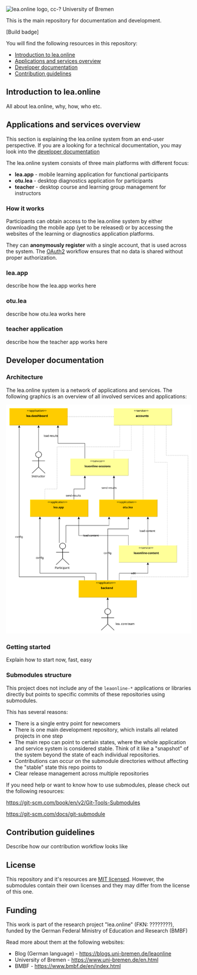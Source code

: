 ![lea.online logo, cc-? University of Bremen](https://blogs.uni-bremen.de/leaonline/files/2019/03/cropped-header-lea-online-01-3.png)


This is the main repository for documentation and development.

[Build badge]


You will find the following resources in this repository:

* [Introduction to lea.online](#introduction-to-lea.online)
* [Applications and services overview](#applications-and-services-overview)
* [Developer documentation](#developer-documentation)
* [Contribution guidelines](#contribution-guidelines)

## Introduction to lea.online

All about lea.online, why, how, who etc.

## Applications and services overview

This section is explaining the lea.online system from an end-user perspective.
If you are a looking for a technical documentation, you may look into the [developer documentation](#developer-documentation)

The lea.online system consists of three main platforms with different focus:

- **lea.app** - mobile learning application for functional participants
- **otu.lea** - desktop diagnostics application for participants
- **teacher** - desktop course and learning group management for instructors  

### How it works

Participants can obtain access to the lea.online system by either downloading the mobile app (yet to be released) or by
accessing the websites of the learning or diagnostics application platforms.

They can **anonymously register** with a single account, that is used across the system. The [OAuth2](https://oauth.net/2/)
workflow ensures that no data is shared without proper authorization.

### lea.app

describe how the lea.app works here

### otu.lea

describe how otu.lea works here

### teacher application

describe how the teacher app works here  


## Developer documentation

### Architecture

The lea.online system is a network of applications and services.
The following graphics is an overview of all involved services and applications:

![lea.online technical architecture](./architecture/level-0-system-overview.svg)


### Getting started

Explain how to start now, fast, easy

### Submodules structure

This project does not include any of the `leaonline-*` applications or libraries directly but points to specific commits
of these repositories using submodules.

This has several reasons:

* There is a single entry point for newcomers
* There is one main development repository, which installs all related projects in one step
* The main repo can point to certain states, where the whole application and service system is considered stable.
  Think of it like a "snapshot" of the system beyond the state of each individual repositories.
* Contributions can occur on the submodule directories without affecting the "stable" state this repo points to
* Clear release management across multiple repositories


If you need help or want to know how to use submodules, please check out the following resources:

https://git-scm.com/book/en/v2/Git-Tools-Submodules

https://git-scm.com/docs/git-submodule

## Contribution guidelines

Describe how our contribution workflow looks like

## License

This repository and it's resources are [MIT licensed](./LICENSE). However, the submodules contain their own licenses and they may 
differ from the license of this one.

## Funding

This work is part of the research project "lea.online" (FKN: ????????), funded by the German Federal Ministry of 
Education and Research (BMBF)

Read more about them at the following websites:

- Blog (German language) - https://blogs.uni-bremen.de/leaonline 
- University of Bremen - https://www.uni-bremen.de/en.html
- BMBF - https://www.bmbf.de/en/index.html
